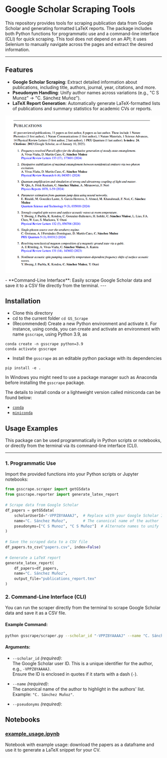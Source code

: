 # Google Scholar Scraping Tools


This repository provides tools for scraping publication data from Google Scholar and generating formatted LaTeX reports. The package includes both Python functions for programmatic use and a command-line interface (CLI) for quick scraping.
This tool does not depend on an API; it uses Selenium to manually navigate across the pages and extract the desired information.

---

## Features

- **Google Scholar Scraping**: Extract detailed information about publications, including title, authors, journal, year, citations, and more.
- **Pseudonym Handling**: Unify author names across variations (e.g., "C S Munoz" → "C. Sánchez Muñoz").
- **LaTeX Report Generation**: Automatically generate LaTeX-formatted lists of publications and summary statistics for academic CVs or reports.

<p align="center"><img src="report.png"  align=middle width=600pt />
</p>
- **Command-Line Interface**: Easily scrape Google Scholar data and save it to a CSV file directly from the terminal.
---

## Installation

- Clone this directory
- cd to the current folder `cd GS_Scrape`
- (Recommended) Create a new Python environment and activate it. For instance, using conda, you can create and activate an environment with name `gsscrape`, using Python 3.9, as

```shell
conda create -n gsscrape python=3.9
conda activate gsscrape
```

- Install the `gsscrape` as an editable python package with its dependencies

```shell
pip install -e .
```

In Windows you might need to use a package manager such as Anaconda before
installing the `gsscrape` package.

The details to install conda or a lightweight version called miniconda can be
found below:

- [`conda`](https://docs.conda.io/projects/conda/en/latest/user-guide/getting-started.html)
- [`miniconda`](https://docs.conda.io/en/latest/miniconda.html)

## Usage Examples

This package can be used programmatically in Python scripts or notebooks, or directly from the terminal via its command-line interface (CLI).

---

### 1. Programmatic Use

Import the provided functions into your Python scripts or Jupyter notebooks:

```python
from gsscrape.scraper import getGSdata
from gsscrape.reporter import generate_latex_report

# Scrape data from Google Scholar
df_papers = getGSdata(
    scholarUserId="-VPPZ8YAAAAJ",  # Replace with your Google Scholar ID
    name="C. Sánchez Muñoz",       # The canonical name of the author
    pseudonyms=["C S Munoz", "C S Muñoz"]  # Alternate names to unify
)

# Save the scraped data to a CSV file
df_papers.to_csv("papers.csv", index=False)

# Generate a LaTeX report
generate_latex_report(
    df_papers=df_papers, 
    name="C. Sánchez Muñoz", 
    output_file="publications_report.tex"
)
```

### 2. Command-Line Interface (CLI)

You can run the scraper directly from the terminal to scrape Google Scholar data and save it as a CSV file.

#### Example Command:
```bash
python gsscrape/scraper.py --scholar_id "-VPPZ8YAAAAJ" --name "C. Sánchez Muñoz" --pseudonyms "C S Munoz" "C S Muñoz" --output papers.csv
```
#### Arguments:
- `--scholar_id` *(required)*:  
  The Google Scholar user ID. This is a unique identifier for the author, e.g., `-VPPZ8YAAAAJ`.  
  Ensure the ID is enclosed in quotes if it starts with a dash (`-`).

- `--name` *(required)*:  
  The canonical name of the author to highlight in the authors' list. Example: `"C. Sánchez Muñoz"`.

- `--pseudonyms` *(required)*:  


## Notebooks

### [example_usage.ipynb](https://github.com/CarlosSMWolff/GS_Scrape/blob/main/notebooks/example_usage.ipynb)

Notebook with example usage: download the papers as a dataframe and use it to generate a LaTeX snippet for your CV.
